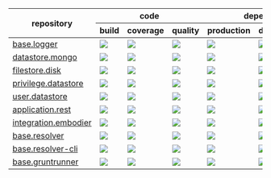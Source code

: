 
<table>
    <thead>
    <tr>
        <th rowspan="2">repository</th>
        <th colspan="3">code</th>
        <th colspan="4">dependencies</th>
    </tr>
    <tr>
        <th>build</th>
        <th>coverage</th>
        <th>quality</th>
        <th>production</th>
        <th>development</th>
        <th>peer</th>
    </tr>
    </thead>
    <tbody>
                <tr>
            <td>
                <a href="http://www.github.com/zest/base.logger">base.logger</a>
            </td>
            <td>
                <a href="https://travis-ci.org/zest/base.logger">
					<img src="http://img.shields.io/travis/zest/base.logger.svg?style=flat-square">
					</img>
				</a>
            </td>
            <td>
                <a href="https://coveralls.io/r/zest/base.logger">
					<img src="http://img.shields.io/coveralls/zest/base.logger.svg?style=flat-square">
					</img>
				</a>
            </td>
            <td>
                <a href="https://codeclimate.com/github/zest/base.logger">
					<img src="http://img.shields.io/codeclimate/github/zest/base.logger.svg?style=flat-square">
					</img>
				</a>
            </td>
            <td>
                <a href="https://david-dm.org/zest/base.logger#info=dependencies&view=list">
					<img src="http://img.shields.io/david/zest/base.logger.svg?style=flat-square">
					</img>
				</a>
            </td>
            <td>
                <a href="https://david-dm.org/zest/base.logger#info=devDependencies&view=list">
					<img src="http://img.shields.io/david/dev/zest/base.logger.svg?style=flat-square">
					</img>
				</a>
            </td>
            <td>
                <a href="https://david-dm.org/zest/base.logger#info=peerDependencies&view=list">
					<img src="http://img.shields.io/david/peer/zest/base.logger.svg?style=flat-square">
					</img>
				</a>
            </td>
        </tr><tr>
            <td>
                <a href="http://www.github.com/zest/datastore.mongo">datastore.mongo</a>
            </td>
            <td>
                <a href="https://travis-ci.org/zest/datastore.mongo">
					<img src="http://img.shields.io/travis/zest/datastore.mongo.svg?style=flat-square">
					</img>
				</a>
            </td>
            <td>
                <a href="https://coveralls.io/r/zest/datastore.mongo">
					<img src="http://img.shields.io/coveralls/zest/datastore.mongo.svg?style=flat-square">
					</img>
				</a>
            </td>
            <td>
                <a href="https://codeclimate.com/github/zest/datastore.mongo">
					<img src="http://img.shields.io/codeclimate/github/zest/datastore.mongo.svg?style=flat-square">
					</img>
				</a>
            </td>
            <td>
                <a href="https://david-dm.org/zest/datastore.mongo#info=dependencies&view=list">
					<img src="http://img.shields.io/david/zest/datastore.mongo.svg?style=flat-square">
					</img>
				</a>
            </td>
            <td>
                <a href="https://david-dm.org/zest/datastore.mongo#info=devDependencies&view=list">
					<img src="http://img.shields.io/david/dev/zest/datastore.mongo.svg?style=flat-square">
					</img>
				</a>
            </td>
            <td>
                <a href="https://david-dm.org/zest/datastore.mongo#info=peerDependencies&view=list">
					<img src="http://img.shields.io/david/peer/zest/datastore.mongo.svg?style=flat-square">
					</img>
				</a>
            </td>
        </tr><tr>
            <td>
                <a href="http://www.github.com/zest/filestore.disk">filestore.disk</a>
            </td>
            <td>
                <a href="https://travis-ci.org/zest/filestore.disk">
					<img src="http://img.shields.io/travis/zest/filestore.disk.svg?style=flat-square">
					</img>
				</a>
            </td>
            <td>
                <a href="https://coveralls.io/r/zest/filestore.disk">
					<img src="http://img.shields.io/coveralls/zest/filestore.disk.svg?style=flat-square">
					</img>
				</a>
            </td>
            <td>
                <a href="https://codeclimate.com/github/zest/filestore.disk">
					<img src="http://img.shields.io/codeclimate/github/zest/filestore.disk.svg?style=flat-square">
					</img>
				</a>
            </td>
            <td>
                <a href="https://david-dm.org/zest/filestore.disk#info=dependencies&view=list">
					<img src="http://img.shields.io/david/zest/filestore.disk.svg?style=flat-square">
					</img>
				</a>
            </td>
            <td>
                <a href="https://david-dm.org/zest/filestore.disk#info=devDependencies&view=list">
					<img src="http://img.shields.io/david/dev/zest/filestore.disk.svg?style=flat-square">
					</img>
				</a>
            </td>
            <td>
                <a href="https://david-dm.org/zest/filestore.disk#info=peerDependencies&view=list">
					<img src="http://img.shields.io/david/peer/zest/filestore.disk.svg?style=flat-square">
					</img>
				</a>
            </td>
        </tr><tr>
            <td>
                <a href="http://www.github.com/zest/privilege.datastore">privilege.datastore</a>
            </td>
            <td>
                <a href="https://travis-ci.org/zest/privilege.datastore">
					<img src="http://img.shields.io/travis/zest/privilege.datastore.svg?style=flat-square">
					</img>
				</a>
            </td>
            <td>
                <a href="https://coveralls.io/r/zest/privilege.datastore">
					<img src="http://img.shields.io/coveralls/zest/privilege.datastore.svg?style=flat-square">
					</img>
				</a>
            </td>
            <td>
                <a href="https://codeclimate.com/github/zest/privilege.datastore">
					<img src="http://img.shields.io/codeclimate/github/zest/privilege.datastore.svg?style=flat-square">
					</img>
				</a>
            </td>
            <td>
                <a href="https://david-dm.org/zest/privilege.datastore#info=dependencies&view=list">
					<img src="http://img.shields.io/david/zest/privilege.datastore.svg?style=flat-square">
					</img>
				</a>
            </td>
            <td>
                <a href="https://david-dm.org/zest/privilege.datastore#info=devDependencies&view=list">
					<img src="http://img.shields.io/david/dev/zest/privilege.datastore.svg?style=flat-square">
					</img>
				</a>
            </td>
            <td>
                <a href="https://david-dm.org/zest/privilege.datastore#info=peerDependencies&view=list">
					<img src="http://img.shields.io/david/peer/zest/privilege.datastore.svg?style=flat-square">
					</img>
				</a>
            </td>
        </tr><tr>
            <td>
                <a href="http://www.github.com/zest/user.datastore">user.datastore</a>
            </td>
            <td>
                <a href="https://travis-ci.org/zest/user.datastore">
					<img src="http://img.shields.io/travis/zest/user.datastore.svg?style=flat-square">
					</img>
				</a>
            </td>
            <td>
                <a href="https://coveralls.io/r/zest/user.datastore">
					<img src="http://img.shields.io/coveralls/zest/user.datastore.svg?style=flat-square">
					</img>
				</a>
            </td>
            <td>
                <a href="https://codeclimate.com/github/zest/user.datastore">
					<img src="http://img.shields.io/codeclimate/github/zest/user.datastore.svg?style=flat-square">
					</img>
				</a>
            </td>
            <td>
                <a href="https://david-dm.org/zest/user.datastore#info=dependencies&view=list">
					<img src="http://img.shields.io/david/zest/user.datastore.svg?style=flat-square">
					</img>
				</a>
            </td>
            <td>
                <a href="https://david-dm.org/zest/user.datastore#info=devDependencies&view=list">
					<img src="http://img.shields.io/david/dev/zest/user.datastore.svg?style=flat-square">
					</img>
				</a>
            </td>
            <td>
                <a href="https://david-dm.org/zest/user.datastore#info=peerDependencies&view=list">
					<img src="http://img.shields.io/david/peer/zest/user.datastore.svg?style=flat-square">
					</img>
				</a>
            </td>
        </tr><tr>
            <td>
                <a href="http://www.github.com/zest/application.rest">application.rest</a>
            </td>
            <td>
                <a href="https://travis-ci.org/zest/application.rest">
					<img src="http://img.shields.io/travis/zest/application.rest.svg?style=flat-square">
					</img>
				</a>
            </td>
            <td>
                <a href="https://coveralls.io/r/zest/application.rest">
					<img src="http://img.shields.io/coveralls/zest/application.rest.svg?style=flat-square">
					</img>
				</a>
            </td>
            <td>
                <a href="https://codeclimate.com/github/zest/application.rest">
					<img src="http://img.shields.io/codeclimate/github/zest/application.rest.svg?style=flat-square">
					</img>
				</a>
            </td>
            <td>
                <a href="https://david-dm.org/zest/application.rest#info=dependencies&view=list">
					<img src="http://img.shields.io/david/zest/application.rest.svg?style=flat-square">
					</img>
				</a>
            </td>
            <td>
                <a href="https://david-dm.org/zest/application.rest#info=devDependencies&view=list">
					<img src="http://img.shields.io/david/dev/zest/application.rest.svg?style=flat-square">
					</img>
				</a>
            </td>
            <td>
                <a href="https://david-dm.org/zest/application.rest#info=peerDependencies&view=list">
					<img src="http://img.shields.io/david/peer/zest/application.rest.svg?style=flat-square">
					</img>
				</a>
            </td>
        </tr><tr>
            <td>
                <a href="http://www.github.com/zest/integration.embodier">integration.embodier</a>
            </td>
            <td>
                <a href="https://travis-ci.org/zest/integration.embodier">
					<img src="http://img.shields.io/travis/zest/integration.embodier.svg?style=flat-square">
					</img>
				</a>
            </td>
            <td>
                <a href="https://coveralls.io/r/zest/integration.embodier">
					<img src="http://img.shields.io/coveralls/zest/integration.embodier.svg?style=flat-square">
					</img>
				</a>
            </td>
            <td>
                <a href="https://codeclimate.com/github/zest/integration.embodier">
					<img src="http://img.shields.io/codeclimate/github/zest/integration.embodier.svg?style=flat-square">
					</img>
				</a>
            </td>
            <td>
                <a href="https://david-dm.org/zest/integration.embodier#info=dependencies&view=list">
					<img src="http://img.shields.io/david/zest/integration.embodier.svg?style=flat-square">
					</img>
				</a>
            </td>
            <td>
                <a href="https://david-dm.org/zest/integration.embodier#info=devDependencies&view=list">
					<img src="http://img.shields.io/david/dev/zest/integration.embodier.svg?style=flat-square">
					</img>
				</a>
            </td>
            <td>
                <a href="https://david-dm.org/zest/integration.embodier#info=peerDependencies&view=list">
					<img src="http://img.shields.io/david/peer/zest/integration.embodier.svg?style=flat-square">
					</img>
				</a>
            </td>
        </tr><tr>
            <td>
                <a href="http://www.github.com/zest/base.resolver">base.resolver</a>
            </td>
            <td>
                <a href="https://travis-ci.org/zest/base.resolver">
					<img src="http://img.shields.io/travis/zest/base.resolver.svg?style=flat-square">
					</img>
				</a>
            </td>
            <td>
                <a href="https://coveralls.io/r/zest/base.resolver">
					<img src="http://img.shields.io/coveralls/zest/base.resolver.svg?style=flat-square">
					</img>
				</a>
            </td>
            <td>
                <a href="https://codeclimate.com/github/zest/base.resolver">
					<img src="http://img.shields.io/codeclimate/github/zest/base.resolver.svg?style=flat-square">
					</img>
				</a>
            </td>
            <td>
                <a href="https://david-dm.org/zest/base.resolver#info=dependencies&view=list">
					<img src="http://img.shields.io/david/zest/base.resolver.svg?style=flat-square">
					</img>
				</a>
            </td>
            <td>
                <a href="https://david-dm.org/zest/base.resolver#info=devDependencies&view=list">
					<img src="http://img.shields.io/david/dev/zest/base.resolver.svg?style=flat-square">
					</img>
				</a>
            </td>
            <td>
                <a href="https://david-dm.org/zest/base.resolver#info=peerDependencies&view=list">
					<img src="http://img.shields.io/david/peer/zest/base.resolver.svg?style=flat-square">
					</img>
				</a>
            </td>
        </tr><tr>
            <td>
                <a href="http://www.github.com/zest/base.resolver-cli">base.resolver-cli</a>
            </td>
            <td>
                <a href="https://travis-ci.org/zest/base.resolver-cli">
					<img src="http://img.shields.io/travis/zest/base.resolver-cli.svg?style=flat-square">
					</img>
				</a>
            </td>
            <td>
                <a href="https://coveralls.io/r/zest/base.resolver-cli">
					<img src="http://img.shields.io/coveralls/zest/base.resolver-cli.svg?style=flat-square">
					</img>
				</a>
            </td>
            <td>
                <a href="https://codeclimate.com/github/zest/base.resolver-cli">
					<img src="http://img.shields.io/codeclimate/github/zest/base.resolver-cli.svg?style=flat-square">
					</img>
				</a>
            </td>
            <td>
                <a href="https://david-dm.org/zest/base.resolver-cli#info=dependencies&view=list">
					<img src="http://img.shields.io/david/zest/base.resolver-cli.svg?style=flat-square">
					</img>
				</a>
            </td>
            <td>
                <a href="https://david-dm.org/zest/base.resolver-cli#info=devDependencies&view=list">
					<img src="http://img.shields.io/david/dev/zest/base.resolver-cli.svg?style=flat-square">
					</img>
				</a>
            </td>
            <td>
                <a href="https://david-dm.org/zest/base.resolver-cli#info=peerDependencies&view=list">
					<img src="http://img.shields.io/david/peer/zest/base.resolver-cli.svg?style=flat-square">
					</img>
				</a>
            </td>
        </tr><tr>
            <td>
                <a href="http://www.github.com/zest/base.gruntrunner">base.gruntrunner</a>
            </td>
            <td>
                <a href="https://travis-ci.org/zest/base.gruntrunner">
					<img src="http://img.shields.io/travis/zest/base.gruntrunner.svg?style=flat-square">
					</img>
				</a>
            </td>
            <td>
                <a href="https://coveralls.io/r/zest/base.gruntrunner">
					<img src="http://img.shields.io/coveralls/zest/base.gruntrunner.svg?style=flat-square">
					</img>
				</a>
            </td>
            <td>
                <a href="https://codeclimate.com/github/zest/base.gruntrunner">
					<img src="http://img.shields.io/codeclimate/github/zest/base.gruntrunner.svg?style=flat-square">
					</img>
				</a>
            </td>
            <td>
                <a href="https://david-dm.org/zest/base.gruntrunner#info=dependencies&view=list">
					<img src="http://img.shields.io/david/zest/base.gruntrunner.svg?style=flat-square">
					</img>
				</a>
            </td>
            <td>
                <a href="https://david-dm.org/zest/base.gruntrunner#info=devDependencies&view=list">
					<img src="http://img.shields.io/david/dev/zest/base.gruntrunner.svg?style=flat-square">
					</img>
				</a>
            </td>
            <td>
                <a href="https://david-dm.org/zest/base.gruntrunner#info=peerDependencies&view=list">
					<img src="http://img.shields.io/david/peer/zest/base.gruntrunner.svg?style=flat-square">
					</img>
				</a>
            </td>
        </tr>
    </tbody>
</table>